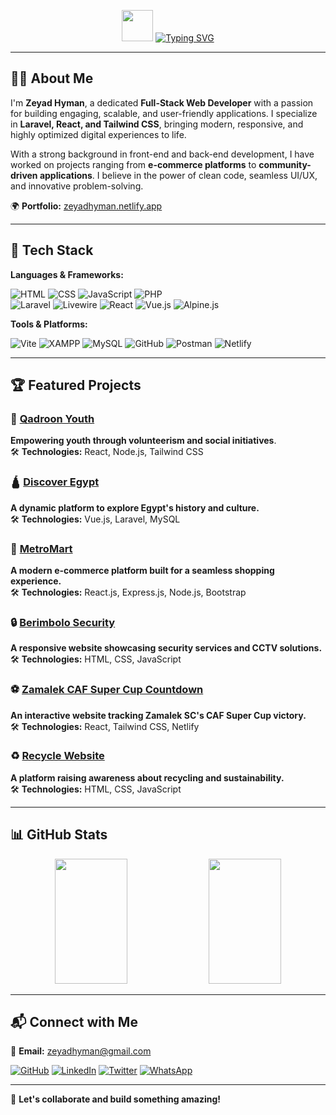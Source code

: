 <!-- Header -->
<p align="center">
  <img src="https://media.giphy.com/media/hvRJCLFzcasrR4ia7z/giphy.gif" width="50">
  <a href="https://git.io/typing-svg">
    <img src="https://readme-typing-svg.demolab.com?font=Poppins&weight=900&size=30&pause=1000&color=0653BB&background=76767600&center=true&vCenter=true&width=435&lines=Hey%2C+I'm+Zeyad+Hyman!" alt="Typing SVG">
  </a>
</p>

---

## 👨‍💻 About Me

I'm **Zeyad Hyman**, a dedicated **Full-Stack Web Developer** with a passion for building engaging, scalable, and user-friendly applications. I specialize in **Laravel, React, and Tailwind CSS**, bringing modern, responsive, and highly optimized digital experiences to life.  

With a strong background in front-end and back-end development, I have worked on projects ranging from **e-commerce platforms** to **community-driven applications**. I believe in the power of clean code, seamless UI/UX, and innovative problem-solving.  

🌍 **Portfolio:** [zeyadhyman.netlify.app](https://zeyadhyman.netlify.app/)  

---

## 🚀 Tech Stack  

**Languages & Frameworks:**  

![HTML](https://img.shields.io/badge/HTML-E34F26?style=flat&logo=html5&logoColor=white)
![CSS](https://img.shields.io/badge/CSS-1572B6?style=flat&logo=css3&logoColor=white)
![JavaScript](https://img.shields.io/badge/JavaScript-F7DF1E?style=flat&logo=javascript&logoColor=black)
![PHP](https://img.shields.io/badge/PHP-777BB4?style=flat&logo=php&logoColor=white)  
![Laravel](https://img.shields.io/badge/Laravel-FF2D20?style=flat&logo=laravel&logoColor=white)
![Livewire](https://img.shields.io/badge/Livewire-4A148C?style=flat&logo=livewire&logoColor=white)
![React](https://img.shields.io/badge/React-61DAFB?style=flat&logo=react&logoColor=black)
![Vue.js](https://img.shields.io/badge/Vue.js-4FC08D?style=flat&logo=vue.js&logoColor=white)
![Alpine.js](https://img.shields.io/badge/Alpine.js-8BC34A?style=flat&logo=alpine.js&logoColor=white)

**Tools & Platforms:**  

![Vite](https://img.shields.io/badge/Vite-646CFF?style=flat&logo=vite&logoColor=white)
![XAMPP](https://img.shields.io/badge/XAMPP-FB7A24?style=flat&logo=xampp&logoColor=white)
![MySQL](https://img.shields.io/badge/MySQL-4479A1?style=flat&logo=mysql&logoColor=white)
![GitHub](https://img.shields.io/badge/GitHub-181717?style=flat&logo=github&logoColor=white)
![Postman](https://img.shields.io/badge/Postman-FF6C37?style=flat&logo=postman&logoColor=white)
![Netlify](https://img.shields.io/badge/Netlify-00C7B7?style=flat&logo=netlify&logoColor=white)

---

## 🏆 Featured Projects  

### 💪 [Qadroon Youth](https://qyf-eg.org/)  
**Empowering youth through volunteerism and social initiatives**.  
🛠 **Technologies:** React, Node.js, Tailwind CSS  

### 🛕 [Discover Egypt](https://discover-egypt-web.netlify.app/)  
**A dynamic platform to explore Egypt's history and culture.**  
🛠 **Technologies:** Vue.js, Laravel, MySQL  

### 🛒 [MetroMart](https://yassenmohamedrashad.github.io/Metromart/)  
**A modern e-commerce platform built for a seamless shopping experience.**  
🛠 **Technologies:** React.js, Express.js, Node.js, Bootstrap  

### 🔒 [Berimbolo Security](https://zeyadhyman.github.io/Pearson-Unit-6/)  
**A responsive website showcasing security services and CCTV solutions.**  
🛠 **Technologies:** HTML, CSS, JavaScript  

### ⚽ [Zamalek CAF Super Cup Countdown](https://zamaleksupercub2024.netlify.app/)  
**An interactive website tracking Zamalek SC's CAF Super Cup victory.**  
🛠 **Technologies:** React, Tailwind CSS, Netlify  

### ♻️ [Recycle Website](https://in-frame-recycle.vercel.app/)  
**A platform raising awareness about recycling and sustainability.**  
🛠 **Technologies:** HTML, CSS, JavaScript  

---

## 📊 GitHub Stats  

<p align="center">
  <img src="https://github-readme-stats.vercel.app/api?username=ZeyadHyman&show_icons=true&theme=tokyonight" width="48%" height="200">
  <img src="https://github-readme-streak-stats.herokuapp.com/?user=ZeyadHyman&theme=tokyonight" width="48%" height="200">
</p>

---

## 📬 Connect with Me  

📧 **Email:** [zeyadhyman@gmail.com](mailto:zeyadhyman@gmail.com)  

[![GitHub](https://img.shields.io/badge/GitHub-181717?style=flat&logo=github&logoColor=white)](https://github.com/ZeyadHyman)
[![LinkedIn](https://img.shields.io/badge/LinkedIn-0077B5?style=flat&logo=linkedin&logoColor=white)](https://www.linkedin.com/in/zeyadhyman)
[![Twitter](https://img.shields.io/badge/Twitter-1DA1F2?style=flat&logo=twitter&logoColor=white)](https://twitter.com/zeyadhyman)
[![WhatsApp](https://img.shields.io/badge/WhatsApp-25D366?style=flat&logo=whatsapp&logoColor=white)](https://wa.me/201121859584)

---

🚀 **Let's collaborate and build something amazing!**

